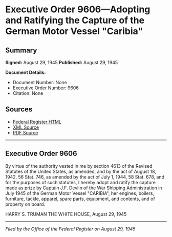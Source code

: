 # Executive Order 9606—Adopting and Ratifying the Capture of the German Motor Vessel "Caribia"

## Summary

**Signed:** August 29, 1945
**Published:** August 29, 1945

**Document Details:**
- Document Number: None
- Executive Order Number: 9606
- Citation: None

## Sources
- [Federal Register HTML](https://www.presidency.ucsb.edu/documents/executive-order-9606-adopting-and-ratifying-the-capture-the-german-motor-vessel-caribia)
- [XML Source](None)
- [PDF Source](None)

---

## Executive Order 9606

By virtue of the authority vested in me by section 4613 of the Revised Statutes of the United States, as amended, and by the act of August 18, 1942, 56 Stat. 746, as amended by the act of July 1, 1944, 58 Stat. 678, and for the purposes of such statutes, I hereby adopt and ratify the capture made as prize by Captain J.F. Devlin of the War Shipping Administration in July 1945 of the German Motor Vessel "CARIBIA", her engines, boilers, furniture, tackle, apparel, spare parts, equipment, and contents, and of property on board.

HARRY S. TRUMAN
THE WHITE HOUSE,
August 29, 1945

---

*Filed by the Office of the Federal Register on August 29, 1945*
